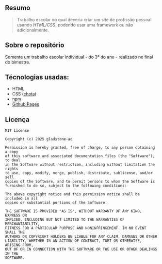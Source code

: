 ## Resumo

> Trabalho escolar no qual deveria criar um site de profissão pessoal usando _HTML/CSS_, podendo usar uma framework ou não adicionalmente.

## Sobre o repositório

Somente um trabalho escolar individual - do 3ª do ano - realizado no final do bimestre.

## Técnologias usadas:
<!-- 
* Orgulhosamente criado sem AI, somente com apoio de _outro_ humano 
-->
* HTML
* CSS ([chota](https://jenil.github.io/chota/))
* [npm](https://www.npmjs.com/)
* [Github Pages](https://pages.github.com/)
 
## Licença

```
MIT License

Copyright (c) 2025 gladstone-ac

Permission is hereby granted, free of charge, to any person obtaining a copy
of this software and associated documentation files (the "Software"), to deal
in the Software without restriction, including without limitation the rights
to use, copy, modify, merge, publish, distribute, sublicense, and/or sell
copies of the Software, and to permit persons to whom the Software is
furnished to do so, subject to the following conditions:

The above copyright notice and this permission notice shall be included in all
copies or substantial portions of the Software.

THE SOFTWARE IS PROVIDED "AS IS", WITHOUT WARRANTY OF ANY KIND, EXPRESS OR
IMPLIED, INCLUDING BUT NOT LIMITED TO THE WARRANTIES OF MERCHANTABILITY,
FITNESS FOR A PARTICULAR PURPOSE AND NONINFRINGEMENT. IN NO EVENT SHALL THE
AUTHORS OR COPYRIGHT HOLDERS BE LIABLE FOR ANY CLAIM, DAMAGES OR OTHER
LIABILITY, WHETHER IN AN ACTION OF CONTRACT, TORT OR OTHERWISE, ARISING FROM,
OUT OF OR IN CONNECTION WITH THE SOFTWARE OR THE USE OR OTHER DEALINGS IN THE
SOFTWARE.
```

<!-- Pesudo do Readme final/Esboço

Originalmente, seria usado um _gerador de site estáticos_ com [Markdown](https://www.markdownguide.org/) apenas; altenativas foram: [jekyll](https://jekyllrb.com/); [linkyee](https://github.com/ZhgChgLi/linkyee); e [as páginas do Github](https://pages.github.com/) - a "melhor" opção no momento; porém, pela falta de ferramentas que possuiam _simplicidade_ ao meu ver, usei uma framework no lugar^[1]. O escolhido foi , uma framework independente de um Dev. independente, nunca tinha ouvido falar mas... porquê não tentar?

no caso foi usada:  com  ao invés do [yarn](https://yarnpkg.com/) por falta de conhecimento sobre a segunda opção

Por ser tratar de um simples site profissional, uma página estática, não foi usado JavaScript na sua criação. Devido a necessidade da estilização "empressárial" neste ninho de formatos de sites, procurei algo que fosse do meu gosto do: _simples, rápido e bobo_, da[i o chota caiu como uma luva.

### O Chota

Chota foi até que rápido de se entender e de se usar na pratica tempo depois de eu relembrar como usa o node... mais outra vez.

### A Página 

Todo o site foi literalmente, unicamente, apenas uma única página ("_SPA_") com link direito a framework


## Finalizando

Foi uma experiencia: **legal**; 


# isso daqui pode ser curto nao precisa ser como uma pesquisa do git e gihub
como foi fazer isso
como foi usar o chota
finalização introducao devsen.


---
[1]: Outro fator determinando foi o _tamanho_: a maior partes da ferramentas de páginas estáticas focam em grupos grandes de páginas ou até mesmo programas próprios destas, fazendo, assim, uma sobrecarga de Mbs desnecessária para algo <sub>pequeno</sub>.
